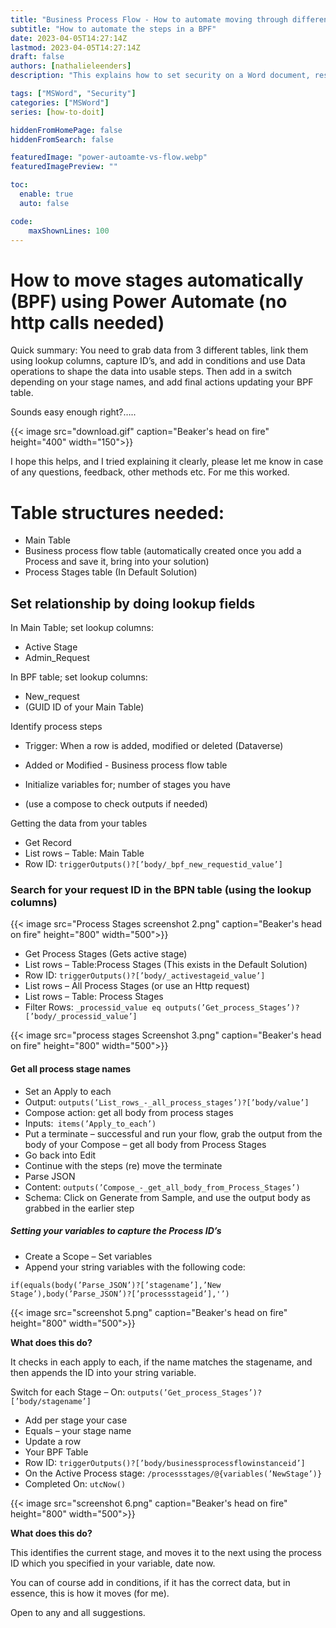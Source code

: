 ```yaml
---
title: "Business Process Flow - How to automate moving through different stages"
subtitle: "How to automate the steps in a BPF"
date: 2023-04-05T14:27:14Z
lastmod: 2023-04-05T14:27:14Z
draft: false
authors: [nathalieleenders]
description: "This explains how to set security on a Word document, restrict the editing, but allow forms to be filled out, and certain sections to be edited. For example, to add in attachments or images."

tags: ["MSWord", "Security"]
categories: ["MSWord"]
series: [how-to-doit]

hiddenFromHomePage: false
hiddenFromSearch: false

featuredImage: "power-autoamte-vs-flow.webp"
featuredImagePreview: ""

toc:
  enable: true
  auto: false

code:
    maxShownLines: 100
---
```


# How to move stages automatically (BPF) using Power Automate (no http calls needed)

Quick summary: You need to grab data from 3 different tables, link them using lookup columns, capture ID’s, and add in conditions and use Data operations to shape the data into usable steps. Then add in a switch depending on your stage names, and add final actions updating your BPF table.

Sounds easy enough right?…..

{{< image src="download.gif" caption="Beaker's head on fire" height="400" width="150">}}

I hope this helps, and I tried explaining it clearly, please let me know in case of any questions, feedback, other methods etc. For me this worked.

# Table structures needed: #
- Main Table
- Business process flow table (automatically created once you add a Process and save it, bring into your solution)
- Process Stages table (In Default Solution)

## Set relationship by doing lookup fields ##

In Main Table; set lookup columns:
- Active Stage
- Admin_Request

In BPF table; set lookup columns:
- New_request
- (GUID ID of your Main Table)

Identify process steps
- Trigger: When a row is added, modified or deleted (Dataverse)
- Added or Modified -  Business process flow table

- Initialize variables for; number of stages you have
- (use a compose to check outputs if needed)

Getting the data from your tables
- Get Record
- List rows – Table: Main Table
- Row ID: `triggerOutputs()?[’body/_bpf_new_requestid_value’]`

### Search for your request ID in the BPN table (using the lookup columns) ###

{{< image src="Process Stages screenshot 2.png" caption="Beaker's head on fire" height="800" width="500">}}

- Get Process Stages (Gets active stage)
- List rows – Table:Process Stages (This exists in the Default Solution)
- Row ID: `triggerOutputs()?[’body/_activestageid_value’]`
- List rows – All Process Stages (or use an Http request)
- List rows – Table: Process Stages
- Filter Rows: `_processid_value eq outputs(’Get_process_Stages’)?[’body/_processid_value’]`


{{< image src="process stages Screenshot 3.png" caption="Beaker's head on fire" height="800" width="500">}}

#### Get all process stage names ####

- Set an Apply to each
- Output:  `outputs(’List_rows_-_all_process_stages’)?[’body/value’]`
- Compose action: get all body from process stages
- Inputs:` items(’Apply_to_each’)`
- Put a terminate – successful and run your flow, grab the output from the body of your Compose – get all body from Process Stages
- Go back into Edit
- Continue with the steps (re) move the terminate
- Parse JSON
- Content: `outputs(’Compose_-_get_all_body_from_Process_Stages’)`
- Schema: Click on Generate from Sample, and use the output body as grabbed in the earlier step

##### Setting your variables to capture the Process ID’s #####
- Create a Scope – Set variables
- Append your string variables with the following code:

`if(equals(body(’Parse_JSON’)?[’stagename’],’New Stage’),body(’Parse_JSON’)?[’processstageid’],'’)`


{{< image src="screenshot 5.png" caption="Beaker's head on fire" height="800" width="500">}}

**What does this do?** <br>

It checks in each apply to each, if the name matches the stagename, and then appends the ID into your string variable.

Switch for each Stage – On: `outputs(’Get_process_Stages’)?[’body/stagename’]`

- Add per stage your case
- Equals – your stage name
- Update a row
- Your BPF Table
- Row ID: `triggerOutputs()?[’body/businessprocessflowinstanceid’]`
- On the Active Process stage: `/processstages/@{variables(’NewStage’)}`
- Completed On: `utcNow()`

{{< image src="screenshot 6.png" caption="Beaker's head on fire" height="800" width="500">}}


**What does this do?** <br>

This identifies the current stage, and moves it to the next using the process ID which you specified in your variable, date now.

You can of course add in conditions, if it has the correct data, but in essence, this is how it moves (for me).

Open to any and all suggestions.